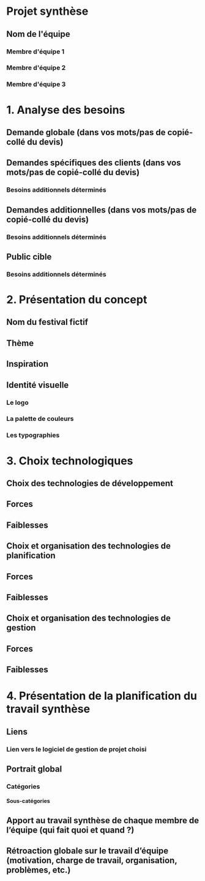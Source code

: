 # Projet synthèse
## Nom de l'équipe
### Membre d'équipe 1
### Membre d'équipe 2
### Membre d'équipe 3

# 1. Analyse des besoins 
## Demande globale (dans vos mots/pas de copié-collé du devis)
## Demandes spécifiques des clients (dans vos mots/pas de copié-collé du devis)
### Besoins additionnels déterminés            
## Demandes additionnelles (dans vos mots/pas de copié-collé du devis)
### Besoins additionnels déterminés             
## Public cible
### Besoins additionnels déterminés  

# 2. Présentation du concept
## Nom du festival fictif
## Thème 
## Inspiration
## Identité visuelle
### Le logo       
### La palette de couleurs          
### Les typographies

# 3. Choix technologiques 
## Choix des technologies de développement
## Forces
## Faiblesses
## Choix et organisation des technologies de planification
## Forces
## Faiblesses          
## Choix et organisation des technologies de gestion
## Forces
## Faiblesses 

# 4. Présentation de la planification du travail synthèse 
## Liens
### Lien vers le logiciel de gestion de projet choisi                    
## Portrait global 
### Catégories     
#### Sous-catégories       
## Apport au travail synthèse de chaque membre de l’équipe (qui fait quoi et quand ?)                        
## Rétroaction globale sur le travail d’équipe (motivation, charge de travail, organisation, problèmes, etc.)                        